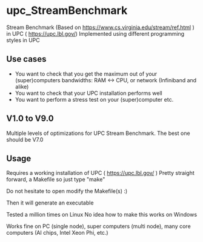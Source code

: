 # upc_StreamBenchmark
Stream Benchmark (Based on https://www.cs.virginia.edu/stream/ref.html ) in UPC ( https://upc.lbl.gov/)
Implemented using different programming styles in UPC

## Use cases
* You want to check that you get the maximum out of your (super)computers bandwidths: RAM <-> CPU, or network (Infiniband and alike)
* You want to check that your UPC installation performs well 
* You want to perform a stress test on your (super)computer
etc.

## V1.0 to V9.0
Multiple levels of optimizations for UPC Stream Benchmark. The best one should be V7.0

## Usage
Requires a working installation of UPC ( https://upc.lbl.gov/ )
Pretty straight forward, a Makefile so just type "make"

Do not hesitate to open modify the Makefile(s) :)

Then it will generate an executable

Tested a million times on Linux
No idea how to make this works on Windows

Works fine on PC (single node), super computers (multi node), many core computers (AI chips, Intel Xeon Phi, etc.)
